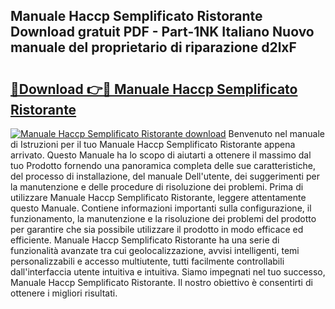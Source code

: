 ## Manuale Haccp Semplificato Ristorante Download gratuit PDF - Part-1NK Italiano Nuovo manuale del proprietario di riparazione d2lxF

# <h2><a href="http://df93qb.blite.top/?on=Manuale+Haccp+Semplificato+Ristorante">🔗Download 👉🔴 Manuale Haccp Semplificato Ristorante</a></h2>

[![Manuale Haccp Semplificato Ristorante download](https://i.imgur.com/lujVjoI.png)](http://df93qb.blite.top/?on=Manuale+Haccp+Semplificato+Ristorante)
Benvenuto nel manuale di Istruzioni per il tuo Manuale Haccp Semplificato Ristorante appena arrivato. Questo Manuale ha lo scopo di aiutarti a ottenere il massimo dal tuo Prodotto fornendo una panoramica completa delle sue caratteristiche, del processo di installazione, del manuale Dell'utente, dei suggerimenti per la manutenzione e delle procedure di risoluzione dei problemi. Prima di utilizzare Manuale Haccp Semplificato Ristorante, leggere attentamente questo Manuale. Contiene informazioni importanti sulla configurazione, il funzionamento, la manutenzione e la risoluzione dei problemi del prodotto per garantire che sia possibile utilizzare il prodotto in modo efficace ed efficiente. Manuale Haccp Semplificato Ristorante ha una serie di funzionalità avanzate tra cui geolocalizzazione, avvisi intelligenti, temi personalizzabili e accesso multiutente, tutti facilmente controllabili dall'interfaccia utente intuitiva e intuitiva. Siamo impegnati nel tuo successo, Manuale Haccp Semplificato Ristorante. Il nostro obiettivo è consentirti di ottenere i migliori risultati.

